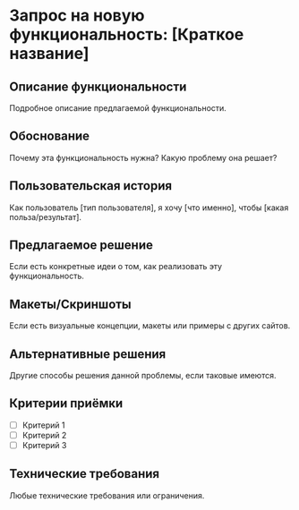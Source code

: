 # Запрос на новую функциональность: [Краткое название]

## Описание функциональности

Подробное описание предлагаемой функциональности.

## Обоснование

Почему эта функциональность нужна? Какую проблему она решает?

## Пользовательская история

Как пользователь [тип пользователя], я хочу [что именно], чтобы [какая польза/результат].

## Предлагаемое решение

Если есть конкретные идеи о том, как реализовать эту функциональность.

## Макеты/Скриншоты

Если есть визуальные концепции, макеты или примеры с других сайтов.

## Альтернативные решения

Другие способы решения данной проблемы, если таковые имеются.

## Критерии приёмки

- [ ] Критерий 1
- [ ] Критерий 2
- [ ] Критерий 3

## Технические требования

Любые технические требования или ограничения.
